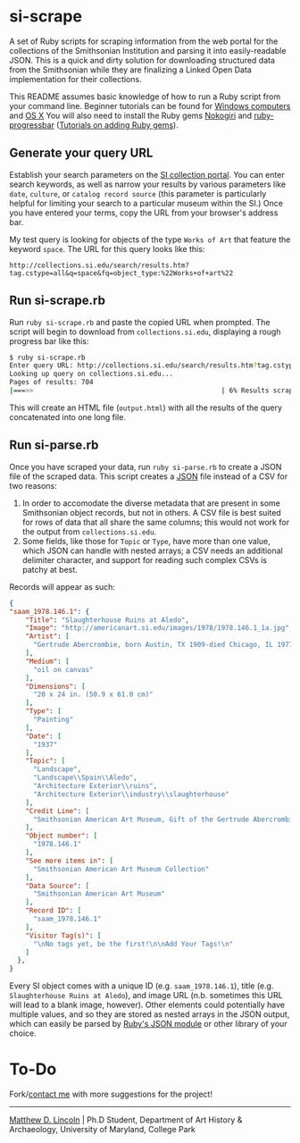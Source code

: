 # si-scrape

A set of Ruby scripts for scraping information from the web portal for the collections of the Smithsonian Institution and parsing it into easily-readable JSON. This is a quick and dirty solution for downloading structured data from the Smithsonian while they are finalizing a Linked Open Data implementation for their collections.

This README assumes basic knowledge of how to run a Ruby script from your command line. Beginner tutorials can be found for [Windows computers](http://www.editrocket.com/articles/ruby_windows.html) and [OS X](http://www.editrocket.com/articles/ruby_mac_os_x.html) You will also need to install the Ruby gems [Nokogiri](http://nokogiri.org/) and [ruby-progressbar](http://rubygems.org/gems/ruby-progressbar) ([Tutorials on adding Ruby gems](http://www.ruby-lang.org/en/libraries/)).

## Generate your query URL

Establish your search parameters on the [SI collection portal](http://collections.si.edu/search/results.htm?q=). You can enter search keywords, as well as narrow your results by various parameters like `date`, `culture`, or `catalog record source` (this parameter is particularly helpful for limiting your search to a particular museum within the SI.) Once you have entered your terms, copy the URL from your browser's address bar.

My test query is looking for objects of the type `Works of Art` that feature the keyword `space`. The URL for this query looks like this:

	http://collections.si.edu/search/results.htm?tag.cstype=all&q=space&fq=object_type:%22Works+of+art%22

## Run si-scrape.rb

Run `ruby si-scrape.rb` and paste the copied URL when prompted. The script will begin to download from `collections.si.edu`, displaying a rough progress bar like this:

````bash
$ ruby si-scrape.rb 
Enter query URL: http://collections.si.edu/search/results.htm?tag.cstype=all&fq=object_type%3A%22Works+of+art%22
Looking up query on collections.si.edu...
Pages of results: 704
|===>>                                               | 6% Results scraped
````
This will create an HTML file (`output.html`) with all the results of the query concatenated into one long file.

## Run si-parse.rb

Once you have scraped your data, run `ruby si-parse.rb` to create a JSON file of the scraped data. This script creates a [JSON](http://json.org) file instead of a CSV for two reasons:

1. In order to accomodate the diverse metadata that are present in some Smithsonian object records, but not in others. A CSV file is best suited for rows of data that all share the same columns; this would not work for the output from `collections.si.edu`.
2. Some fields, like those for `Topic` or `Type`, have more than one value, which JSON can handle with nested arrays; a CSV needs an additional delimiter character, and support for reading such complex CSVs is patchy at best.

Records will appear as such:

````json
{
"saam_1978.146.1": {
    "Title": "Slaughterhouse Ruins at Aledo",
    "Image": "http://americanart.si.edu/images/1978/1978.146.1_1a.jpg",
    "Artist": [
      "Gertrude Abercrombie, born Austin, TX 1909-died Chicago, IL 1977"
    ],
    "Medium": [
      "oil on canvas"
    ],
    "Dimensions": [
      "20 x 24 in. (50.9 x 61.0 cm)"
    ],
    "Type": [
      "Painting"
    ],
    "Date": [
      "1937"
    ],
    "Topic": [
      "Landscape",
      "Landscape\\Spain\\Aledo",
      "Architecture Exterior\\ruins",
      "Architecture Exterior\\industry\\slaughterhouse"
    ],
    "Credit Line": [
      "Smithsonian American Art Museum, Gift of the Gertrude Abercrombie Trust"
    ],
    "Object number": [
      "1978.146.1"
    ],
    "See more items in": [
      "Smithsonian American Art Museum Collection"
    ],
    "Data Source": [
      "Smithsonian American Art Museum"
    ],
    "Record ID": [
      "saam_1978.146.1"
    ],
    "Visitor Tag(s)": [
      "\nNo tags yet, be the first!\n\nAdd Your Tags!\n"
    ]
  },
}
````

Every SI object comes with a unique ID (e.g. `saam_1978.146.1`), title (e.g. `Slaughterhouse Ruins at Aledo`), and image URL (n.b. sometimes this URL will lead to a blank image, however). Other elements could potentially have multiple values, and so they are stored as nested arrays in the JSON output, which can easily be parsed by [Ruby's JSON module](http://www.ruby-doc.org/stdlib-2.0/libdoc/json/rdoc/JSON.html) or other library of your choice.

# To-Do

Fork/[contact me](http://matthewlincoln.net/about) with more suggestions for the project!

***

[Matthew D. Lincoln](http://matthewlincoln.net) | Ph.D Student, Department of Art History & Archaeology, University of Maryland, College Park
